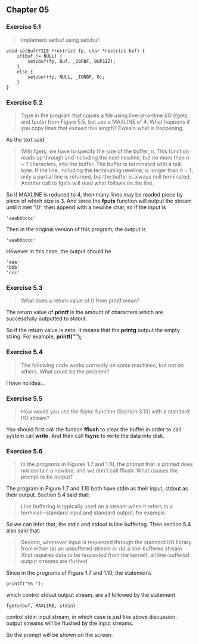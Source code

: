 ## Chapter 05

### Exercise 5.1 

> Implement setbuf using setvbuf.

	void setbuf(FILE *restrict fp, char *restrict buf) {
		if(buf != NULL) {
			setvbuf(fp, buf, _IOFBF, BUFSIZ);
		}
		else {
			setvbuf(fp, NULL, _IONBF, 0);
		}
	} 

### Exercise 5.2 

> Type in the program that copies a file using line-at-a-time I/O (fgets and fputs) from Figure 5.5, but use a MAXLINE of 4. What happens if you copy lines that exceed this length? Explain what is happening.

As the text said

> With fgets, we have to specify the size of the buffer, n. This function reads up through and including the next newline, but no more than n − 1 characters, into the buffer. The buffer is terminated with a null byte. If the line, including the terminating newline, is longer than n − 1, only a partial line is returned, but the buffer is always null terminated. Another call to fgets will read what follows on the line.

So if MAXLINE is reduced to 4, then many lines may be readed piece by piece of which size is 3. And since the **fputs** function will output the stream until it met '\0', then append with a newline char, so if the input is 

	'aaabbbccc'

Then in the original version of this program, the output is 

	'aaabbbccc'

However in this case, the output should be
	
	'aaa'
	'bbb'
	'ccc'

### Exercise 5.3

> What does a return value of 0 from printf mean?

The return value of **printf** is the amount of characters which are successfully outputted to stdout.

So if the return value is zero, it means that the **printg** output the empty string. For example, **printf("");**


### Exercise 5.4 

> The following code works correctly on some machines, but not on others. What could be the problem?

I have no idea...

### Exercise 5.5

> How would you use the fsync function (Section 3.13) with a standard I/O stream?

You should first call the funtion **fflush** to clear the buffer in order to call system call **write**. And then call **fsync** to write the data into disk.

### Exercise 5.6

> In the programs in Figures 1.7 and 1.10, the prompt that is printed does not contain a newline, and we don’t call fflush. What causes the prompt to be output?

The program in Figure 1.7 and 1.10 both have stdin as their input, stdout as their output. Section 5.4 said that:

> Line buffering is typically used on a stream when it refers to a terminal—standard input and standard output, for example.

So we can infer that,  the stdin and stdout is line buffering. Then section 5.4 also said that:

> Second, whenever input is requested through the standard I/O library from either (a) an unbuffered stream or (b) a line-buffered stream (that requires data to be requested from the kernel), all line-buffered output streams are flushed.

Since in the programs of Figure 1.7 and 1.10, the statements

	printf("%% ");

which control stdout output stream, are all followed by the statement 

	fgets(buf, MAXLINE, stdin)

control stdin input stream, in which case is just like above discussion. output streams will be flushed by the input streams.

So the prompt will be shown on the screen.

